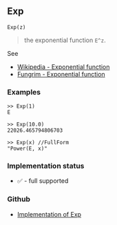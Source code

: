 ## Exp

```
Exp(z)
```

> the exponential function `E^z`.
 
See
* [Wikipedia - Exponential function](https://en.wikipedia.org/wiki/Exponential_function)
* [Fungrim - Exponential function](http://fungrim.org/topic/Exponential_function/)


### Examples
```
>> Exp(1)   
E   
 
>> Exp(10.0)   
22026.465794806703
 
>> Exp(x) //FullForm   
"Power(E, x)"  
```






### Implementation status

* &#x2705; - full supported

### Github

* [Implementation of Exp](https://github.com/axkr/symja_android_library/blob/master/symja_android_library/matheclipse-core/src/main/java/org/matheclipse/core/builtin/ExpTrigsFunctions.java#L2044) 
